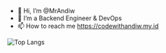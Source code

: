 - 👋 Hi, I’m @MrAndiw
- 👀 I’m a Backend Engineer & DevOps
- 📫 How to reach me https://codewithandiw.my.id

![Top Langs](https://github-readme-stats.vercel.app/api/top-langs/?username=MrAndiw&layout=compact)

<!---
MrAndiwArch/MrAndiwArch is a ✨ special ✨ repository because its `README.md` (this file) appears on your GitHub profile.
You can click the Preview link to take a look at your changes.
--->
